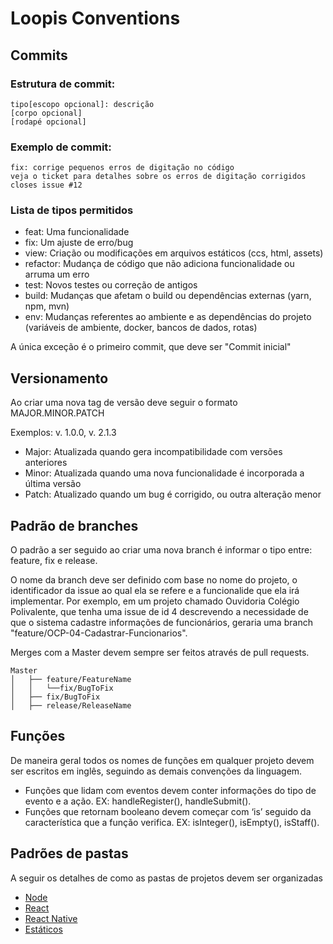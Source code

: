 # Loopis Conventions

## Commits

### Estrutura de commit:

```
tipo[escopo opcional]: descrição
[corpo opcional]
[rodapé opcional]
```


### Exemplo de commit:

```
fix: corrige pequenos erros de digitação no código
veja o ticket para detalhes sobre os erros de digitação corrigidos
closes issue #12
```

### Lista de tipos permitidos
- feat: Uma funcionalidade
- fix: Um ajuste de erro/bug
- view: Criação ou modificações em arquivos estáticos (ccs, html, assets)
- refactor: Mudança de código que não adiciona funcionalidade ou arruma um erro
- test: Novos testes ou correção de antigos
- build: Mudanças que afetam o build ou dependências externas (yarn, npm, mvn)
- env: Mudanças referentes ao ambiente e as dependências do projeto (variáveis de ambiente, docker, bancos de dados, rotas)

A única exceção é o primeiro commit, que deve ser "Commit inicial"

## Versionamento

Ao criar uma nova tag de versão deve seguir o formato  MAJOR.MINOR.PATCH

Exemplos: v. 1.0.0, v. 2.1.3

- Major: Atualizada quando gera incompatibilidade com versões anteriores 
- Minor: Atualizada quando uma nova funcionalidade é incorporada a última versão
- Patch: Atualizado quando um bug é corrigido, ou outra alteração menor


## Padrão de branches
O padrão a ser seguido ao criar uma nova branch é informar o tipo entre: feature, fix e release.

O nome da branch deve ser definido com base no nome do projeto, o identificador da issue ao qual ela se refere e a funcionalide que ela irá implementar. Por exemplo, em um projeto chamado Ouvidoria Colégio Polivalente, que tenha uma issue de id 4 descrevendo a necessidade de que o sistema cadastre informações de funcionários, geraria uma branch "feature/OCP-04-Cadastrar-Funcionarios".

Merges com a Master devem sempre ser feitos através de pull requests.
```
Master
│   ├── feature/FeatureName
│   │   └──fix/BugToFix
│   ├── fix/BugToFix
│   ├── release/ReleaseName
```

## Funções
De maneira geral todos os nomes de funções em qualquer projeto devem ser escritos em inglês, seguindo as demais convenções da linguagem.

- Funções que lidam com eventos devem conter informações do tipo de evento e a ação. EX: handleRegister(), handleSubmit().
- Funções que retornam booleano  devem começar com ‘is’ seguido da característica que a função verifica. EX: isInteger(), isEmpty(), isStaff().

## Padrões de pastas

A seguir os detalhes de como as pastas de projetos devem ser organizadas

- [Node](https://github.com/loopisjr/loopis-conventions/blob/master/info/project-structure/node.md)
- [React](https://github.com/loopisjr/loopis-conventions/blob/master/info/project-structure/react.md)
- [React Native](https://github.com/loopisjr/loopis-conventions/blob/master/info/project-structure/react-native.md)
- [Estáticos](https://github.com/loopisjr/loopis-conventions/blob/master/info/project-structure/static.md)
